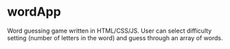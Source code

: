 # wordApp
Word guessing game written in HTML/CSS/JS.
User can select difficulty setting (number of letters in the word) and guess through an array of words.
